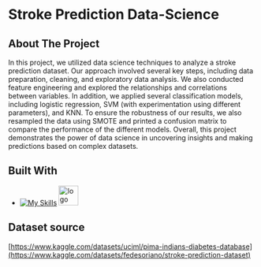 # Stroke Prediction Data-Science

<!-- introduction -->
## About The Project

In this project, we utilized data science techniques to analyze a stroke prediction dataset. Our approach involved several key steps, including data preparation, cleaning, and exploratory data analysis. We also conducted feature engineering and explored the relationships and correlations between variables. In addition, we applied several classification models, including logistic regression, SVM (with experimentation using different parameters), and KNN. To ensure the robustness of our results, we also resampled the data using SMOTE and printed a confusion matrix to compare the performance of the different models. Overall, this project demonstrates the power of data science in uncovering insights and making predictions based on complex datasets.

<!-- technology -->
## Built With

* [![My Skills](https://skills.thijs.gg/icons?i=python)](https://skills.thijs.gg) <img width="40" alt="logo" src="https://user-images.githubusercontent.com/98522684/200248160-e3e79aa5-863e-4616-a11e-823866901875.png">

## Dataset source
[https://www.kaggle.com/datasets/uciml/pima-indians-diabetes-database](https://www.kaggle.com/datasets/fedesoriano/stroke-prediction-dataset)
